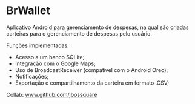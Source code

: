 # BrWallet
Aplicativo Android para gerenciamento de despesas, na qual são criadas carteiras para o gerenciamento de despesas pelo usuário.

Funções implementadas:
- Acesso a um banco SQLite;
- Integração com o Google Maps;
- Uso de BroadcastReceiver (compatível com o Android Oreo);
- Notificações;
- Exportação e compartilhamento da carteira em formato .CSV;

Collab: www.github.com/jbossquare
